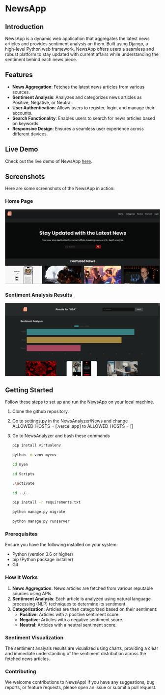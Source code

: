 # NewsApp

## Introduction

NewsApp is a dynamic web application that aggregates the latest news articles and provides sentiment analysis on them. Built using Django, a high-level Python web framework, NewsApp offers users a seamless and robust platform to stay updated with current affairs while understanding the sentiment behind each news piece.

## Features

- **News Aggregation**: Fetches the latest news articles from various sources.
- **Sentiment Analysis**: Analyzes and categorizes news articles as Positive, Negative, or Neutral.
- **User Authentication**: Allows users to register, login, and manage their accounts.
- **Search Functionality**: Enables users to search for news articles based on keywords.
- **Responsive Design**: Ensures a seamless user experience across different devices.

## Live Demo

Check out the live demo of NewsApp [here](https://news-app-gray-tau.vercel.app/).

## Screenshots

Here are some screenshots of the NewsApp in action:

### Home Page
![Home Page](screenshots/homepage.png)

### Sentiment Analysis Results
![Sentiment Analysis](screenshots/screenshots.png)

## Getting Started

Follow these steps to set up and run the NewsApp on your local machine.

1. Clone the github repository.

2. Go to settings.py in the NewsAnalyzer/News and change 
   ALLOWED_HOSTS = [.vercel.app] 
   to ALLOWED_HOSTS = []

3. Go to NewsAnalyzer and bash these commands
   ```bash
   pip install virtualenv
    ```
   ```bash
   python -m venv myenv
   ```
   ```bash
   cd myen
   ```
   ```bash
   cd Scripts
   ```
   ```bash
   .\activate
   ```
    ```bash
   cd ../..
    ```
     ```bash
   pip install -r requirements.txt
   ```
   ```bash
   python manage.py migrate
   ```
    ```bash
   python manage.py runserver
   ```


### Prerequisites

Ensure you have the following installed on your system:

- Python (version 3.6 or higher)
- pip (Python package installer)
- Git

### How It Works

1. **News Aggregation**: News articles are fetched from various reputable sources using APIs.
2. **Sentiment Analysis**: Each article is analyzed using natural language processing (NLP) techniques to determine its sentiment.
3. **Categorization**: Articles are then categorized based on their sentiment:
   - **Positive**: Articles with a positive sentiment score.
   - **Negative**: Articles with a negative sentiment score.
   - **Neutral**: Articles with a neutral sentiment score.

### Sentiment Visualization

The sentiment analysis results are visualized using charts, providing a clear and immediate understanding of the sentiment distribution across the fetched news articles.

### Contributing
We welcome contributions to NewsApp! If you have any suggestions, bug reports, or feature requests, please open an issue or submit a pull request.




